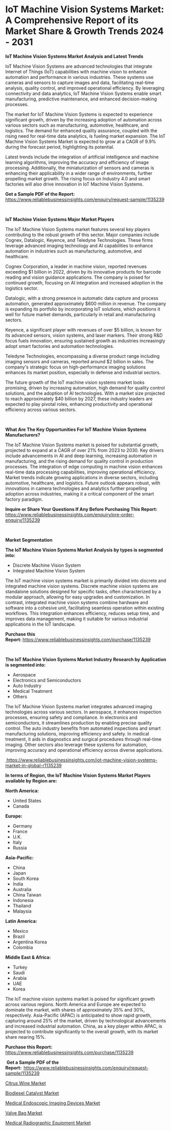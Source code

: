 <p><h1>IoT Machine Vision Systems Market: A Comprehensive Report of its Market Share & Growth Trends 2024 - 2031</h1></p><p><strong>IoT Machine Vision Systems Market Analysis and Latest Trends</strong></p>
<p><p>IoT Machine Vision Systems are advanced technologies that integrate Internet of Things (IoT) capabilities with machine vision to enhance automation and performance in various industries. These systems use cameras and sensors to capture images and data, facilitating real-time analysis, quality control, and improved operational efficiency. By leveraging connectivity and data analytics, IoT Machine Vision Systems enable smart manufacturing, predictive maintenance, and enhanced decision-making processes.</p><p>The market for IoT Machine Vision Systems is expected to experience significant growth, driven by the increasing adoption of automation across various sectors such as manufacturing, automotive, healthcare, and logistics. The demand for enhanced quality assurance, coupled with the rising need for real-time data analytics, is fueling market expansion. The IoT Machine Vision Systems Market is expected to grow at a CAGR of 9.9% during the forecast period, highlighting its potential.</p><p>Latest trends include the integration of artificial intelligence and machine learning algorithms, improving the accuracy and efficiency of image processing. Additionally, the miniaturization of sensors and cameras is enhancing their applicability in a wider range of environments, further propelling market growth. The rising focus on Industry 4.0 and smart factories will also drive innovation in IoT Machine Vision Systems.</p></p>
<p><strong>Get a Sample PDF of the Report:&nbsp;</strong> <a href="https://www.reliablebusinessinsights.com/enquiry/request-sample/1135239?utm_campaign=1119&utm_medium=2&utm_source=Github&utm_content=ia&utm_term=09102024&utm_id=iot-machine-vision-systems">https://www.reliablebusinessinsights.com/enquiry/request-sample/1135239</a></p>
<p>&nbsp;</p>
<p><strong>IoT Machine Vision Systems Major Market Players</strong></p>
<p><p>The IoT Machine Vision Systems market features several key players contributing to the robust growth of this sector. Major companies include Cognex, Datalogic, Keyence, and Teledyne Technologies. These firms leverage advanced imaging technology and AI capabilities to enhance automation in industries such as manufacturing, automotive, and healthcare.</p><p>Cognex Corporation, a leader in machine vision, reported revenues exceeding $1 billion in 2022, driven by its innovative products for barcode reading and vision guidance applications. The company is poised for continued growth, focusing on AI integration and increased adoption in the logistics sector.</p><p>Datalogic, with a strong presence in automatic data capture and process automation, generated approximately $600 million in revenue. The company is expanding its portfolio by incorporating IoT solutions, which positions it well for future market demands, particularly in retail and manufacturing sectors.</p><p>Keyence, a significant player with revenues of over $5 billion, is known for its advanced sensors, vision systems, and laser markers. Their strong R&D focus fuels innovation, ensuring sustained growth as industries increasingly adopt smart factories and automation technologies.</p><p>Teledyne Technologies, encompassing a diverse product range including imaging sensors and cameras, reported around $2 billion in sales. The company's strategic focus on high-performance imaging solutions enhances its market position, especially in defense and industrial sectors.</p><p>The future growth of the IoT machine vision systems market looks promising, driven by increasing automation, high demand for quality control solutions, and the adoption of AI technologies. With a market size projected to reach approximately $40 billion by 2027, these industry leaders are expected to play pivotal roles, enhancing productivity and operational efficiency across various sectors.</p></p>
<p>&nbsp;</p>
<p><strong>What Are The Key Opportunities For IoT Machine Vision Systems Manufacturers?</strong></p>
<p><p>The IoT Machine Vision Systems market is poised for substantial growth, projected to expand at a CAGR of over 21% from 2023 to 2030. Key drivers include advancements in AI and deep learning, increasing automation in manufacturing, and the rising demand for quality control in production processes. The integration of edge computing in machine vision enhances real-time data processing capabilities, improving operational efficiency. Market trends indicate growing applications in diverse sectors, including automotive, healthcare, and logistics. Future outlook appears robust, with innovations in camera technologies and analytics further propelling adoption across industries, making it a critical component of the smart factory paradigm.</p></p>
<p><strong>Inquire or Share Your Questions If Any Before Purchasing This Report:</strong> <a href="https://www.reliablebusinessinsights.com/enquiry/pre-order-enquiry/1135239?utm_campaign=1119&utm_medium=2&utm_source=Github&utm_content=ia&utm_term=09102024&utm_id=iot-machine-vision-systems">https://www.reliablebusinessinsights.com/enquiry/pre-order-enquiry/1135239</a></p>
<p>&nbsp;</p>
<p><strong>Market Segmentation</strong></p>
<p><strong>The IoT Machine Vision Systems Market Analysis by types is segmented into:</strong></p>
<p><ul><li>Discrete Machine Vision System</li><li>Integrated Machine Vision System</li></ul></p>
<p><p>The IoT machine vision systems market is primarily divided into discrete and integrated machine vision systems. Discrete machine vision systems are standalone solutions designed for specific tasks, often characterized by a modular approach, allowing for easy upgrades and customization. In contrast, integrated machine vision systems combine hardware and software into a cohesive unit, facilitating seamless operation within existing workflows. This integration enhances efficiency, reduces setup time, and improves data management, making it suitable for various industrial applications in the IoT landscape.</p></p>
<p><strong>Purchase this Report:&nbsp;</strong><a href="https://www.reliablebusinessinsights.com/purchase/1135239?utm_campaign=1119&utm_medium=2&utm_source=Github&utm_content=ia&utm_term=09102024&utm_id=iot-machine-vision-systems">https://www.reliablebusinessinsights.com/purchase/1135239</a></p>
<p>&nbsp;</p>
<p><strong>The IoT Machine Vision Systems Market Industry Research by Application is segmented into:</strong></p>
<p><ul><li>Aerospace</li><li>Electronics and Semiconductors</li><li>Auto Industry</li><li>Medical Treatment</li><li>Others</li></ul></p>
<p><p>The IoT Machine Vision Systems market integrates advanced imaging technologies across various sectors. In aerospace, it enhances inspection processes, ensuring safety and compliance. In electronics and semiconductors, it streamlines production by enabling precise quality control. The auto industry benefits from automated inspections and smart manufacturing solutions, improving efficiency and safety. In medical treatment, it aids in diagnostics and surgical procedures through real-time imaging. Other sectors also leverage these systems for automation, improving accuracy and operational efficiency across diverse applications.</p></p>
<p><a href="https://www.reliablebusinessinsights.com/iot-machine-vision-systems-market-in-global-r1135239?utm_campaign=1119&utm_medium=2&utm_source=Github&utm_content=ia&utm_term=09102024&utm_id=iot-machine-vision-systems">&nbsp;https://www.reliablebusinessinsights.com/iot-machine-vision-systems-market-in-global-r1135239</a></p>
<p><strong>In terms of Region, the IoT Machine Vision Systems Market Players available by Region are:</strong></p>
<p>
    <p> <strong> North America: </strong>
        <ul>
            <li>United States</li>
            <li>Canada</li>
        </ul>
        </p> 
    <p> <strong> Europe: </strong>
        <ul>
            <li>Germany</li>
            <li>France</li>
            <li>U.K.</li>
            <li>Italy</li>
            <li>Russia</li>
        </ul>
        </p> 
    <p> <strong> Asia-Pacific: </strong>
        <ul>
            <li>China</li>
            <li>Japan</li>
            <li>South Korea</li>
            <li>India</li>
            <li>Australia</li>
            <li>China Taiwan</li>
            <li>Indonesia</li>
            <li>Thailand</li>
            <li>Malaysia</li>
        </ul>
        </p> 
    <p> <strong> Latin America: </strong>
        <ul>
            <li>Mexico</li>
            <li>Brazil</li>
            <li>Argentina Korea</li>
            <li>Colombia</li>
        </ul>
        </p> 
    <p> <strong> Middle East & Africa: </strong>
        <ul>
            <li>Turkey</li>
            <li>Saudi</li>
            <li>Arabia</li>
            <li>UAE</li>
            <li>Korea</li>
        </ul>
    </p>
    </p>
<p><p>The IoT machine vision systems market is poised for significant growth across various regions. North America and Europe are expected to dominate the market, with shares of approximately 35% and 30%, respectively. Asia-Pacific (APAC) is anticipated to show rapid growth, capturing around 25% of the market, driven by technological advancements and increased industrial automation. China, as a key player within APAC, is projected to contribute significantly to the overall growth, with its market share nearing 15%.</p></p>
<p><strong>Purchase this Report: </strong><a href="https://www.reliablebusinessinsights.com/purchase/1135239?utm_campaign=1119&utm_medium=2&utm_source=Github&utm_content=ia&utm_term=09102024&utm_id=iot-machine-vision-systems">https://www.reliablebusinessinsights.com/purchase/1135239</a></p>
<p>&nbsp;<strong>Get a Sample PDF of the Report:&nbsp;&nbsp;</strong><a href="https://www.reliablebusinessinsights.com/enquiry/request-sample/1135239?utm_campaign=1119&utm_medium=2&utm_source=Github&utm_content=ia&utm_term=09102024&utm_id=iot-machine-vision-systems">https://www.reliablebusinessinsights.com/enquiry/request-sample/1135239</a></p>
<p><strong></strong></p>
<p><p><a href="https://issuu.com/reportprime-2/docs/citrus-wine-market-size-2030.pptx_03d11e1c9a0b60?utm_campaign=1119&utm_medium=2&utm_source=Github&utm_content=ia&utm_term=09102024&utm_id=iot-machine-vision-systems">Citrus Wine Market</a></p><p><a href="https://www.linkedin.com/pulse/global-biodiesel-catalyst-market-trends-analysis-future-growth-zpbif?utm_campaign=1119&utm_medium=2&utm_source=Github&utm_content=ia&utm_term=09102024&utm_id=iot-machine-vision-systems">Biodiesel Catalyst Market</a></p><p><a href="https://github.com/jazminv07s/Market-Research-Report-List-1/blob/main/medical-endoscopic-imaging-devices-market.md?utm_campaign=1119&utm_medium=2&utm_source=Github&utm_content=ia&utm_term=09102024&utm_id=iot-machine-vision-systems">Medical Endoscopic Imaging Devices Market</a></p><p><a href="https://www.linkedin.com/pulse/market-insights-global-valve-bag-forecast-innovation-trends-2024-pptmf?utm_campaign=1119&utm_medium=2&utm_source=Github&utm_content=ia&utm_term=09102024&utm_id=iot-machine-vision-systems">Valve Bag Market</a></p><p><a href="https://github.com/vardywhruffin8/Market-Research-Report-List-1/blob/main/medical-radiographic-equipment-market.md?utm_campaign=1119&utm_medium=2&utm_source=Github&utm_content=ia&utm_term=09102024&utm_id=iot-machine-vision-systems">Medical Radiographic Equipment Market</a></p></p>